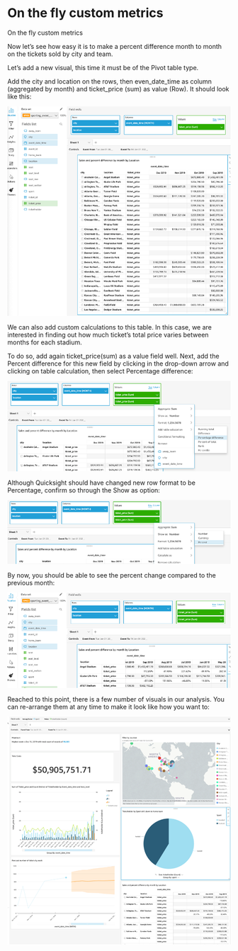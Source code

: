 # On the fly custom metrics

On the fly custom metrics

Now let’s see how easy it is to make a percent difference month to month on the tickets sold by city and team.

Let’s add a new visual, this time it must be of the Pivot table type.

Add the city and location on the rows, then even_date_time as column (aggregated by month) and ticket_price (sum) as value (Row). It should look like this:
 
![screenshot](img/43.png)


We can also add custom calculations to this table. In this case, we are interested in finding out how much ticket’s total price varies between months for each stadium. 

To do so, add again ticket_price(sum) as a value field well. Next, add the Percent difference for this new field by clicking in the drop-down arrow and clicking on table calculation, then select Percentage difference:
 
![screenshot](img/44.png)

Although Quicksight should have changed new row format to be Percentage, confirm so through the Show as option:

 
![screenshot](img/45.png)

By now, you should be able to see the percent change compared to the previous month:

 
![screenshot](img/46.png)

Reached to this point, there is a few number of visuals in our analysis. You can re-arrange them at any time to make it look like how you want to:
 
![screenshot](img/47.png)